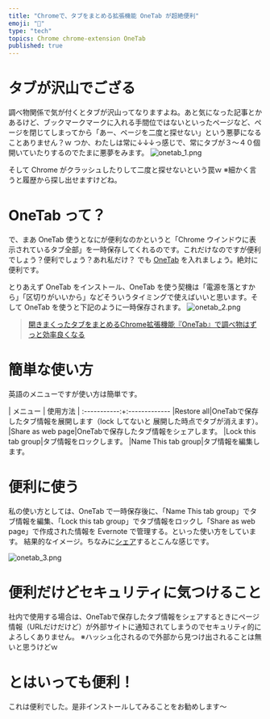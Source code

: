 ```yaml
---
title: "Chromeで、タブをまとめる拡張機能 OneTab が超絶便利"
emoji: "📝"
type: "tech"
topics: Chrome chrome-extension OneTab
published: true
---
```


# タブが沢山でござる
調べ物関係で気が付くとタブが沢山ってなりますよね。あと気になった記事とかあるけど、ブックマークマークに入れる手間位ではないといったページなど、ページを閉じてしまってから「あー、ページを二度と探せない」という悪夢になることありません？ｗ
つか、わたしは常に↓↓↓っ感じで、常にタブが３～４０個開いていたりするのでたまに悪夢をみます。
![onetab_1.png](https://qiita-image-store.s3.amazonaws.com/0/44540/06dec9f2-e4b8-b830-fbec-3e691117d897.png)

そして Chrome がクラッシュしたりして二度と探せないという罠ｗ
※細かく言うと履歴から探し出せますけどね。

# OneTab って？
で、まあ OneTab 使うとなにが便利なのかというと「Chrome ウインドウに表示されているタブ全部」を一時保存してくれるのです。これだけなのですが便利でしょう？便利でしょう？あれ私だけ？
でも [OneTab](https://chrome.google.com/webstore/detail/onetab/chphlpgkkbolifaimnlloiipkdnihall) を入れましょう。絶対に便利です。

とりあえず OneTab をインストール、OneTab を使う契機は「電源を落とすから」「区切りがいいから」などそういうタイミングで使えばいいと思います。そして OneTab を使うと下記のように一時保存されます。
![onetab_2.png](https://qiita-image-store.s3.amazonaws.com/0/44540/ab344c78-f223-b972-0bd5-a86dfd9eeddc.png)

> [開きまくったタブをまとめるChrome拡張機能『OneTab』で調べ物はずっと効率良くなる](http://www.lifehacker.jp/2013/10/131027chrome_onetab.html)

# 簡単な使い方
英語のメニューですが使い方は簡単です。

| メニュー | 使用方法 |
:-----------:+:-------------
|Restore all|OneTabで保存したタブ情報を展開します（lock してないと 展開した時点でタブが消えます）。
|Share as web page|OneTabで保存したタブ情報をシェアします。
|Lock this tab group|タブ情報をロックします。
|Name This tab group|タブ情報を編集します。

# 便利に使う
私の使い方としては、OneTab で一時保存後に、「Name This tab group」でタブ情報を編集、「Lock this tab group」でタブ情報をロックし「Share as web page」で作成された情報を Evernote で管理する。といった使い方をしています。
結果的なイメージ。ちなみに[シェア](http://www.one-tab.com/page/ZNYt8E53SjKHna8yayvaJw)するとこんな感じです。

![onetab_3.png](https://qiita-image-store.s3.amazonaws.com/0/44540/dbd621f4-3354-e152-e6ca-be41ee306d48.png)

# 便利だけどセキュリティに気つけること
社内で使用する場合は、OneTabで保存したタブ情報をシェアするときにページ情報（URLだけだけど）が外部サイトに通知されてしまうのでセキュリティ的によろしくありません。
※ハッシュ化されるので外部から見つけ出されることは無いと思うけどｗ

# とはいっても便利！
これは便利でした。是非インストールしてみることをお勧めします～





